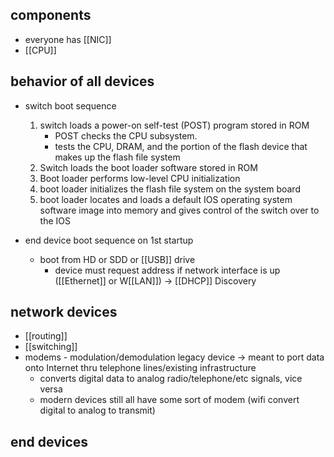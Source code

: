 ## components
- everyone has [[NIC]]
- [[CPU]]

## behavior of all devices
- switch boot sequence
	1. switch loads a power-on self-test (POST) program stored in ROM
		- POST checks the CPU subsystem. 
		- tests the CPU, DRAM, and the portion of the flash device that makes up the flash file system
	2. Switch loads the boot loader software stored in ROM
	3. Boot loader performs low-level CPU initialization
	4. boot loader initializes the flash file system on the system board
	5. boot loader locates and loads a default IOS operating system software image into memory and gives control of the switch over to the IOS

- end device boot sequence on 1st startup
	- boot from HD or SDD or [[USB]] drive
		- device must request address if network interface is up ([[Ethernet]] or W[[LAN]]) -> [[DHCP]] Discovery 

## network devices
- [[routing]]
- [[switching]]
- modems - modulation/demodulation legacy device -> meant to port data onto Internet thru telephone lines/existing infrastructure
	- converts digital data to analog radio/telephone/etc signals, vice versa
	- modern devices still all have some sort of modem (wifi convert digital to analog to transmit)

## end devices